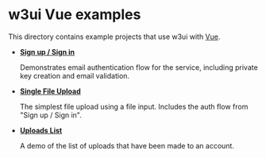 # w3ui Vue examples

This directory contains example projects that use w3ui with [Vue](https://vuejs.org).

* [**Sign up / Sign in**](https://github.com/web3-storage/w3ui/tree/main/examples/vue/sign-up-in)

    Demonstrates email authentication flow for the service, including private key creation and email validation.

* [**Single File Upload**](https://github.com/web3-storage/w3ui/tree/main/examples/vue/file-upload)

    The simplest file upload using a file input. Includes the auth flow from "Sign up / Sign in".

* [**Uploads List**](https://github.com/web3-storage/w3ui/tree/main/examples/vue/uploads-list)

    A demo of the list of uploads that have been made to an account.

